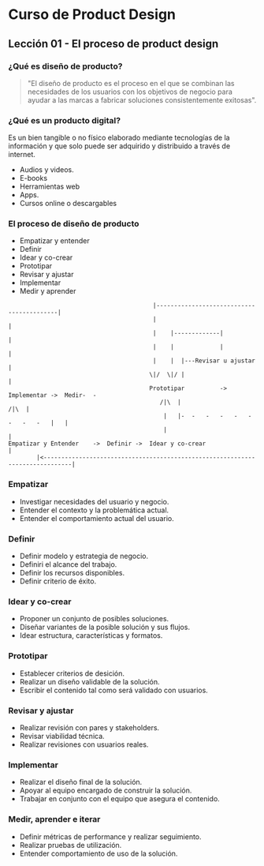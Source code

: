 # Curso de Product Design

## Lección 01 - El proceso de product design

### ¿Qué es diseño de producto?

> "El diseño de producto es el proceso en el que se combinan las necesidades de los usuarios con los objetivos de negocio para ayudar a las marcas a fabricar soluciones consistentemente exitosas".

### ¿Qué es un producto digital?

Es un bien tangible o no físico elaborado mediante tecnologías de la información y que solo puede ser adquirido y distribuido a través de internet. 

* Audios y videos.
* E-books
* Herramientas web
* Apps.
* Cursos online o descargables

### El proceso de diseño de producto

* Empatizar y entender
* Definir
* Idear y co-crear
* Prototipar
* Revisar y ajustar
* Implementar
* Medir y aprender


```
                                         |------------------------------------------|
                                         |                                          |
                                         |    |-------------|                       |
                                         |    |             |                       |
                                         |    |  |---Revisar u ajustar              |
                                        \|/  \|/ |                                  |
                                        Prototipar          ->  Implementar ->  Medir-  -
                                           /|\  |                                  /|\  |
                                            |   |-  -   -   -   -   -   -   -   -   |   |
                                            |                                           |
Empatizar y Entender    ->  Definir ->  Idear y co-crear                                |
        |<------------------------------------------------------------------------------|
```

### Empatizar

* Investigar necesidades del usuario y negocio.
* Entender el contexto y la problemática actual.
* Entender el comportamiento actual del usuario.

### Definir

* Definir modelo y estrategia de negocio.
* Definiri el alcance del trabajo.
* Definir los recursos disponibles.
* Definir criterio de éxito.

### Idear y co-crear

* Proponer un conjunto de posibles soluciones.
* Diseñar variantes de la posible solución y sus flujos.
* Idear estructura, características y formatos.

### Prototipar

* Establecer criterios de desición.
* Realizar un diseño validable de la solución.
* Escribir el contenido tal como será validado con usuarios.

### Revisar y ajustar

* Realizar revisión con pares y stakeholders.
* Revisar viabilidad técnica.
* Realizar revisiones con usuarios reales.

### Implementar

* Realizar el diseño final de la solución.
* Apoyar al equipo encargado de construir la solución.
* Trabajar en conjunto con el equipo que asegura el contenido.

### Medir, aprender e iterar

* Definir métricas de performance y realizar seguimiento.
* Realizar pruebas de utilización.
* Entender comportamiento de uso de la solución.




